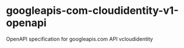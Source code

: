# googleapis-com-cloudidentity-v1-openapi
OpenAPI specification for googleapis.com API vcloudidentity
